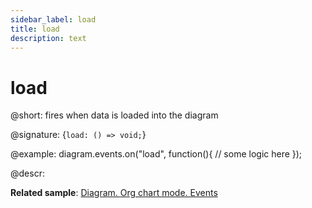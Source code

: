 ```yaml
---
sidebar_label: load
title: load
description: text
---
```


# load

@short: fires when data is loaded into the diagram

@signature: {`load: () => void;`}

@example:
diagram.events.on("load", function(){
	// some logic here
});

@descr:

**Related sample**: [Diagram. Org chart mode. Events](https://snippet.dhtmlx.com/l38pct7c)
